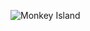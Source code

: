 ![Monkey Island](https://m.eldiario.es/cultura/The-Secret-of-Monkey-Island_EDIIMA20150915_0161_19.jpg)
